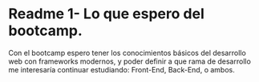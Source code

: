 # Readme 1- Lo que espero del bootcamp.

Con el bootcamp espero tener los conocimientos básicos del desarrollo web con frameworks modernos, y poder definir a que rama de desarrollo me interesaría continuar estudiando: Front-End, Back-End, o ambos.


